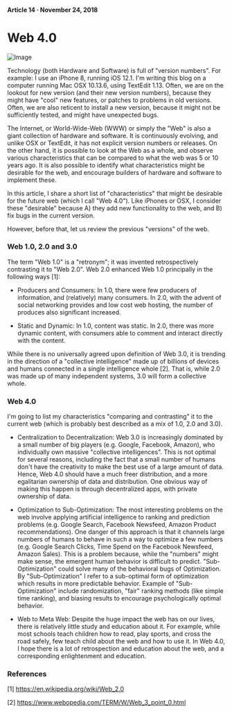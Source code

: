 #### Article 14 · November 24, 2018

# Web 4.0

![Image](https://cdn-images-1.medium.com/max/800/0*kaJmESRg-8CbWx_R.jpg)

Technology (both Hardware and Software) is full of "version numbers". For example: I use an iPhone 8, running iOS 12.1. I'm writing this blog on a computer running Mac OSX 10.13.6, using TextEdit 1.13. Often, we are on the lookout for new version (and their new version numbers), because they might have "cool" new features, or patches to problems in old versions. Often, we are also reticent to install a new version, because it might not be sufficiently tested, and might have unexpected bugs.

The Internet, or World-Wide-Web (WWW) or simply the "Web" is also a giant collection of hardware and software. It is continuously evolving, and unlike OSX or TextEdit, it has not explicit version numbers or releases. On the other hand, it is possible to look at the Web as a whole, and observe various characteristics that can be compared to what the web was 5 or 10 years ago. It is also possible to identify what characteristics might be desirable for the web, and encourage builders of hardware and software to implement these.

In this article, I share a short list of "characteristics" that might be desirable for the future web (which I call "Web 4.0"). Like iPhones or OSX, I consider these "desirable" because A) they add new functionality to the web, and B) fix bugs in the current version.

However, before that, let us review the previous "versions" of the web.

### Web 1.0, 2.0 and 3.0

The term "Web 1.0" is a "retronym"; it was invented retrospectively contrasting it to "Web 2.0". Web 2.0 enhanced Web 1.0 principally in the following ways [1]:

* Producers and Consumers: In 1.0, there were few producers of information, and (relatively) many consumers. In 2.0, with the advent of social networking provides and low cost web hosting, the number of produces also significant increased.

* Static and Dynamic: In 1.0, content was static. In 2.0, there was more dynamic content, with consumers able to comment and interact directly with the content.

While there is no universally agreed upon definition of Web 3.0, it is trending in the direction of a "collective intelligence" made up of billions of devices and humans connected in a single intelligence whole [2]. That is, while 2.0 was made up of many independent systems, 3.0 will form a collective whole.

### Web 4.0

I'm going to list my characteristics "comparing and contrasting" it to the current web (which is probably best described as a mix of 1.0, 2.0 and 3.0).

* Centralization to Decentralization: Web 3.0 is increasingly dominated by a small number of big players (e.g. Google, Facebook, Amazon), who individually own massive "collective intelligences". This is not optimal for several reasons, including the fact that a small number of humans don't have the creativity to make the best use of a large amount of data. Hence, Web 4.0 should have a much freer distribution, and a more egalitarian ownership of data and distribution. One obvious way of making this happen is through decentralized apps, with private ownership of data.

* Optimization to Sub-Optimization: The most interesting problems on the web involve applying artificial intelligence to ranking and prediction problems (e.g. Google Search, Facebook Newsfeed, Amazon Product recommendations). One danger of this approach is that it channels large numbers of humans to behave in such a way to optimize a few numbers (e.g. Google Search Clicks, Time Spend on the Facebook Newsfeed, Amazon Sales). This is a problem because, while the "numbers" might make sense, the emergent human behavior is difficult to predict. "Sub-Optimization" could solve many of the behavioral bugs of Optimization. By "Sub-Optimization" I refer to a sub-optimal form of optimization which results in more predictable behavior. Example of "Sub-Optimization" include randomization, "fair" ranking methods (like simple time ranking), and biasing results to encourage psychologically optimal behavior.

* Web to Meta Web: Despite the huge impact the web has on our lives, there is relatively little study and education about it. For example, while most schools teach children how to read, play sports, and cross the road safely, few teach child about the web and how to use it. In Web 4.0, I hope there is a lot of retrospection and education about the web, and a corresponding enlightenment and education.

### References

[1] https://en.wikipedia.org/wiki/Web_2.0

[2] https://www.webopedia.com/TERM/W/Web_3_point_0.html
